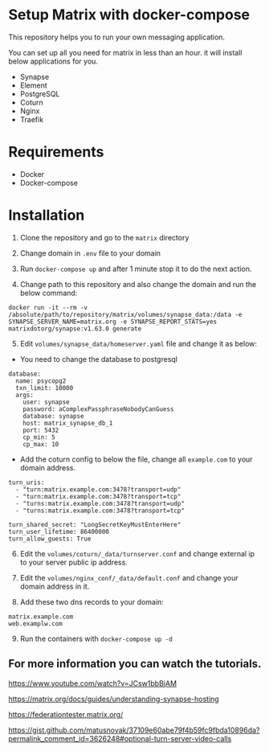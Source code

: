 # Setup Matrix with docker-compose 

This repository helps you to run your own messaging application.

You can set up all you need for matrix in less than an hour. it will install below applications for you.

- Synapse
- Element
- PostgreSQL  
- Coturn
- Nginx
- Traefik

# Requirements

- Docker
- Docker-compose

# Installation
1. Clone the repository and go to the `matrix` directory

2. Change domain in ``.env`` file to your domain

3. Run ``docker-compose up`` and after 1 minute stop it to do the next action.

4. Change path to this repository and also change the domain and run the below command:


```
docker run -it --rm -v /absolute/path/to/repository/matrix/volumes/synapse_data:/data -e SYNAPSE_SERVER_NAME=matrix.org -e SYNAPSE_REPORT_STATS=yes matrixdotorg/synapse:v1.63.0 generate
```

5. Edit `volumes/synapse_data/homeserver.yaml` file and change it as below:

- You need to change the database to postgresql


```
database:
  name: psycopg2
  txn_limit: 10000
  args:
    user: synapse
    password: aComplexPassphraseNobodyCanGuess
    database: synapse
    host: matrix_synapse_db_1
    port: 5432
    cp_min: 5
    cp_max: 10
```

- Add the coturn config to below the file, change all `example.com` to your domain address.

```
turn_uris:
  - "turn:matrix.example.com:3478?transport=udp"
  - "turn:matrix.example.com:3478?transport=tcp"
  - "turns:matrix.example.com:3478?transport=udp"
  - "turns:matrix.example.com:3478?transport=tcp"

turn_shared_secret: "LongSecretKeyMustEnterHere"
turn_user_lifetime: 86400000
turn_allow_guests: True
```


6. Edit the `volumes/coturn/_data/turnserver.conf` and change external ip to your server public ip address.

7. Edit the `volumes/nginx_conf/_data/default.conf` and change your domain address in it.

8. Add these two dns records to your domain:

```
matrix.example.com
web.examplw.com
```

9. Run the containers with `docker-compose up -d`

## For more information you can watch the tutorials.

https://www.youtube.com/watch?v=JCsw1bbBjAM

https://matrix.org/docs/guides/understanding-synapse-hosting

https://federationtester.matrix.org/

https://gist.github.com/matusnovak/37109e60abe79f4b59fc9fbda10896da?permalink_comment_id=3626248#optional-turn-server-video-calls